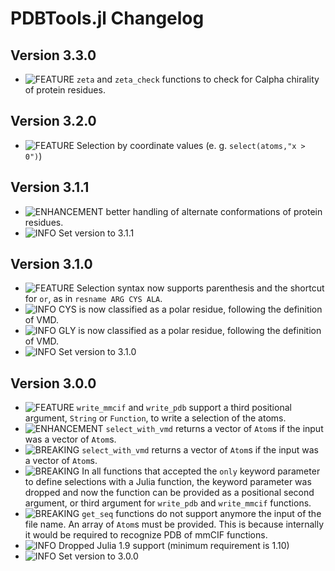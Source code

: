 PDBTools.jl Changelog
===========================
  
[badge-breaking]: https://img.shields.io/badge/BREAKING-red.svg
[badge-deprecation]: https://img.shields.io/badge/Deprecation-orange.svg
[badge-feature]: https://img.shields.io/badge/Feature-green.svg
[badge-experimental]: https://img.shields.io/badge/Experimental-yellow.svg
[badge-enhancement]: https://img.shields.io/badge/Enhancement-blue.svg
[badge-bugfix]: https://img.shields.io/badge/Bugfix-purple.svg
[badge-fix]: https://img.shields.io/badge/Fix-purple.svg
[badge-info]: https://img.shields.io/badge/Info-gray.svg

Version 3.3.0
-------------
- ![FEATURE][badge-feature] `zeta` and `zeta_check` functions to check for Calpha chirality of protein residues. 

Version 3.2.0
-------------
- ![FEATURE][badge-feature] Selection by coordinate values (e. g. `select(atoms,"x > 0")`) 

Version 3.1.1
-------------
- ![ENHANCEMENT][badge-enhancement] better handling of alternate conformations of protein residues. 
- ![INFO][badge-info] Set version to 3.1.1

Version 3.1.0
-------------
- ![FEATURE][badge-feature] Selection syntax now supports parenthesis and the shortcut for `or`, as in `resname ARG CYS ALA`. 
- ![INFO][badge-info] CYS is now classified as a polar residue, following the definition of VMD.
- ![INFO][badge-info] GLY is now classified as a polar residue, following the definition of VMD.
- ![INFO][badge-info] Set version to 3.1.0

Version 3.0.0
-------------
- ![FEATURE][badge-feature] `write_mmcif` and `write_pdb` support a third positional argument, `String` or `Function`, to write a selection of the atoms.
- ![ENHANCEMENT][badge-enhancement] `select_with_vmd` returns a vector of `Atom`s if the input was a vector of `Atom`s. 
- ![BREAKING][badge-breaking] `select_with_vmd`  returns a vector of `Atom`s if the input was a vector of `Atom`s. 
- ![BREAKING][badge-breaking] In all functions that accepted the `only` keyword parameter to define selections with a Julia function, the keyword parameter was dropped and now the function can be provided as a positional second argument, or third argument for `write_pdb` and `write_mmcif` functions.
- ![BREAKING][badge-breaking] `get_seq` functions do not support anymore the input of the file name. An array of `Atom`s must be provided. This is because internally it would be required to recognize PDB of mmCIF functions.
- ![INFO][badge-info] Dropped Julia 1.9 support (minimum requirement is 1.10)
- ![INFO][badge-info] Set version to 3.0.0 